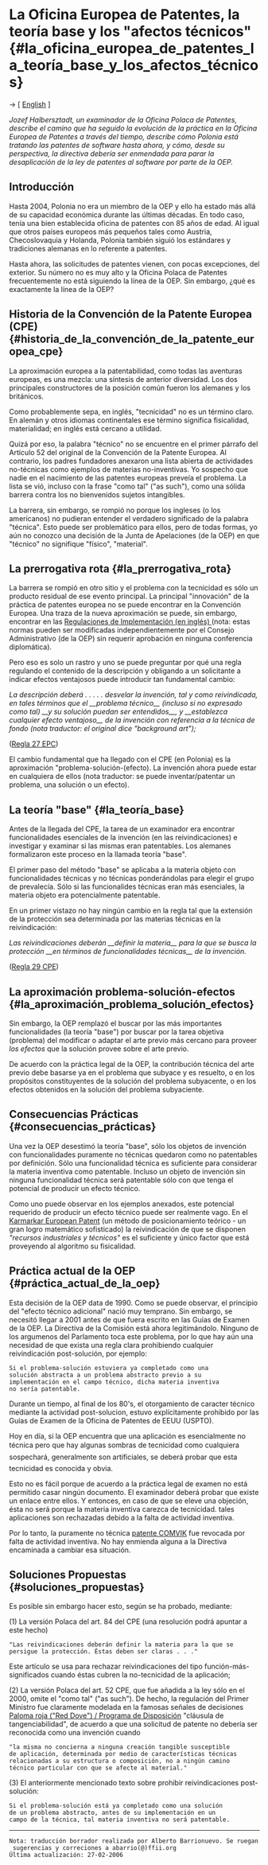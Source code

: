 # La Oficina Europea de Patentes, la teoría base y los \"afectos técnicos\" {#la_oficina_europea_de_patentes_la_teoría_base_y_los_afectos_técnicos}

-\> \[ [ English](CoreTheoryEn "wikilink") \]

*Jozef Halbersztadt, un examinador de la Oficina Polaca de Patentes,
describe el camino que ha seguido la evolución de la práctica en la
Oficina Europea de Patentes a través del tiempo, describe cómo Polonia
está tratando las patentes de software hasta ahora, y cómo, desde su
perspectiva, la directiva debería ser enmendada para parar la
desaplicación de la ley de patentes al software por parte de la OEP.*

## Introducción

Hasta 2004, Polonia no era un miembro de la OEP y ello ha estado más
allá de su capacidad económica durante las últimas décadas. En todo
caso, tenía una bien establecida oficina de patentes con 85 años de
edad. Al igual que otros países europeos más pequeños tales como
Austria, Checoslovaquia y Holanda, Polonia también siguió los estándares
y tradiciones alemanas en lo referente a patentes.

Hasta ahora, las solicitudes de patentes vienen, con pocas excepciones,
del exterior. Su número no es muy alto y la Oficina Polaca de Patentes
frecuentemente no está siguiendo la línea de la OEP. Sin embargo, ¿qué
es exactamente la línea de la OEP?

## Historia de la Convención de la Patente Europea (CPE) {#historia_de_la_convención_de_la_patente_europea_cpe}

La aproximación europea a la patentabilidad, como todas las aventuras
europeas, es una mezcla: una síntesis de anterior diversidad. Los dos
principales constructores de la posición común fueron los alemanes y los
británicos.

Como probablemente sepa, en inglés, \"tecnicidad\" no es un término
claro. En alemán y otros idiomas continentales ese término significa
fisicalidad, materialidad; en inglés está cercano a utilidad.

Quizá por eso, la palabra \"técnico\" no se encuentre en el primer
párrafo del Artículo 52 del original de la Convención de la Patente
Europea. Al contrario, los padres fundadores anexaron una lista abierta
de actividades no-técnicas como ejemplos de materias no-inventivas. Yo
sospecho que nadie en el nacimiento de las patentes europeas preveía el
problema. La lista se vió, incluso con la frase \"como tal\" (\"as
such\"), como una sólida barrera contra los no bienvenidos sujetos
intangibles.

La barrera, sin embargo, se rompió no porque los ingleses (o los
americanos) no pudieran entender el verdadero significado de la palabra
\"técnica\". Esto puede ser problemático para ellos, pero de todas
formas, yo aún no conozco una decisión de la Junta de Apelaciones (de la
OEP) en que \"técnico\" no signifique \"físico\", \"material\".

## La prerrogativa rota {#la_prerrogativa_rota}

La barrera se rompió en otro sitio y el problema con la tecnicidad es
sólo un producto residual de ese evento principal. La principal
\"innovación\" de la práctica de patentes europea no se puede encontrar
en la Convención Europea. Una traza de la nueva aproximación se puede,
sin embargo, encontrar en las [Regulaciones de Implementación (en
inglés)
](http://www.european-patent-office.org/legal/epc/e/rpiii.html#RIII "wikilink")
(nota: estas normas pueden ser modificadas independientemente por el
Consejo Administrativo (de la OEP) sin requerir aprobación en ninguna
conferencia diplomática).

Pero eso es solo un rastro y uno se puede preguntar por qué una regla
regulando el contenido de la descripción y obligando a un solicitante a
indicar efectos ventajosos puede introducir tan fundamental cambio:

*La descripción deberá . . . . . desvelar la invención, tal y como
reivindicada, en tales términos que el \_\_problema técnico\_\_ (incluso
si no expresado como tal) \_\_y su solución puedan ser entendidos\_\_, y
\_\_establezca cualquier efecto ventajoso\_\_ de la invención con
referencia a la técnica de fondo (nota traductor: el original dice
\"background art\");*

([Regla 27
EPC](http://www.european-patent-office.org/legal/epc/e/r27.html "wikilink"))

El cambio fundamental que ha llegado con el CPE (en Polonia) es la
aproximación \"problema-solución-(efecto). La invención ahora puede
estar en cualquiera de ellos (nota traductor: se puede inventar/patentar
un problema, una solución o un efecto).

## La teoría \"base\" {#la_teoría_base}

Antes de la llegada del CPE, la tarea de un examinador era encontrar
funcionalidades esenciales de la invención (en las reivindicaciones) e
investigar y examinar si las mismas eran patentables. Los alemanes
formalizaron este proceso en la llamada teoría \"base\".

El primer paso del método \"base\" se aplicaba a la materia objeto con
funcionalidades técnicas y no técnicas ponderándolas para elegir el
grupo de prevalecía. Sólo si las funcionalides técnicas eran más
esenciales, la materia objeto era potencialmente patentable.

En un primer vistazo no hay ningún cambio en la regla tal que la
extensión de la protección sea determinada por las materias técnicas en
la reivindicación:

*Las reivindicaciones deberán \_\_definir la materia\_\_ para la que se
busca la protección \_\_en términos de funcionalidades técnicas\_\_ de
la invención.*

([Regla 29
CPE](http://www.european-patent-office.org/legal/epc/e/r29.html "wikilink"))

## La aproximación problema-solución-efectos {#la_aproximación_problema_solución_efectos}

Sin embargo, la OEP remplazó el buscar por las más importantes
funcionalidades (la teoría \"base\") por buscar por la tarea objetiva
(problema) del modificar o adaptar el arte previo más cercano para
proveer *los efectos* que la solución provee sobre el arte previo.

De acuerdo con la práctica legal de la OEP, la contribución técnica del
arte previo debe basarse ya en el problema que subyace y es resuelto, o
en los propósitos constituyentes de la solución del problema subyacente,
o en los efectos obtenidos en la solución del problema subyaciente.

## Consecuencias Prácticas {#consecuencias_prácticas}

Una vez la OEP desestimó la teoría \"base\", sólo los objetos de
invención con funcionalidades puramente no técnicas quedaron como no
patentables por definición. Sólo una funcionalidad técnica es suficiente
para considerar la materia inventiva como patentable. Incluso un objeto
de invención sin ninguna funcionalidad técnica será patentable sólo con
que tenga el potencial de producir un efecto técnico.

Como uno puede observar en los ejemplos anexados, este potencial
requerido de producir un efecto técnico puede ser realmente vago. En el
[Karmarkar European
Patent](http://swpat.ffii.org/gasnu/konno/ "wikilink") (un método de
posicionamiento teórico - un gran logro matemático sofisticado) la
reivindicación de que se disponen *\"recursos industriales y técnicos\"*
es el suficiente y único factor que está proveyendo al algoritmo su
fisicalidad.

## Práctica actual de la OEP {#práctica_actual_de_la_oep}

Esta decisión de la OEP data de 1990. Como se puede observar, el
principio del \"efecto técnico adicional\" nació muy temprano. Sin
embargo, se necesitó llegar a 2001 antes de que fuera escrito en las
Guías de Examen de la OEP. La Directiva de la Comisión está ahora
legitimándolo. Ninguno de los argumenos del Parlamento toca este
problema, por lo que hay aún una necesidad de que exista una regla clara
prohibiendo cualquier reivindicación post-solución, por ejemplo:

`Si el problema-solución estuviera ya completado como una`\
`solución abstracta a un problema abstracto previo a su`\
`implementación en el campo técnico, dicha materia inventiva`\
`no sería patentable.`

Durante un tiempo, al final de los 80\'s, el otorgamiento de caracter
técnico mediante la actividad post-solucion, estuvo explícitamente
prohibido por las Guías de Examen de la Oficina de Patentes de EEUU
(USPTO).

Hoy en día, si la OEP encuentra que una aplicación es esencialmente no
técnica pero que hay algunas sombras de tecnicidad como cualquiera
sospechará, generalmente son artificiales, se deberá probar que esta
tecnicidad es conocida y obvia.

Esto no es fácil porque de acuerdo a la práctica legal de examen no está
permitido casar ningún documento. El examinador deberá probar que existe
un enlace entre ellos. Y entonces, en caso de que se eleve una objeción,
ésta no será porque la materia inventiva carezca de tecnicidad. tales
aplicaciones son rechazadas debido a la falta de actividad inventiva.

Por lo tanto, la puramente no técnica [patente
COMVIK](http://legal.european-patent-office.org/dg3/pdf/t000641ex1.pdf "wikilink")
fue revocada por falta de actividad inventiva. No hay enmienda alguna a
la Directiva encaminada a cambiar esa situación.

## Soluciones Propuestas {#soluciones_propuestas}

Es posible sin embargo hacer esto, según se ha probado, mediante:

\(1\) La versión Polaca del art. 84 del CPE (una resolución podrá
apuntar a este hecho)

`"Las reivindicaciones deberán definir la materia para la que se`\
`persigue la protección. Éstas deben ser claras . . ."`

Este artículo se usa para rechazar reivindicaciones del tipo
función-más-significados cuando éstas cubren la no-tecnicidad de la
aplicación;

\(2\) La versión Polaca del art. 52 CPE, que fue añadida a la ley sólo
en el 2000, omite el \"como tal\" (\"as such\"). De hecho, la regulación
del Primer Ministro fue claramente modelada en la famosas señales de
decisiones [Paloma roja (\"Red Dove\") / Programa de
Disposición](http://swpat.ffii.org/vreji/papri/bgh-dispo76 "wikilink")
\"cláusula de tangenciabilidad\", de acuerdo a que una solicitud de
patente no debería ser reconocida como una invención cuando

`"la misma no concierna a ninguna creación tangible susceptible`\
`de aplicación, determinada por medio de características técnicas`\
`relacionadas a su estructura o composición, no a ningún camino`\
`técnico particular con que se afecte al material."`

\(3\) El anteriormente mencionado texto sobre prohibir reivindicaciones
post-solución:

`Si el problema-solución está ya completado como una solución`\
`de un problema abstracto, antes de su implementación en un`\
`campo de la técnica, tal materia inventiva no será patentable.`

------------------------------------------------------------------------

`Nota: traducción borrador realizada por Alberto Barrionuevo. Se ruegan sugerencias y correciones a abarrio(@)ffii.org`\
`Última actualización: 27-02-2006`
